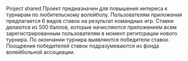 Project shared
Проект предназначен для повышения интереса к турнирам по любительскому волейболу. Пользователям приложения предлагается 6 видов ставок на результат командных игр. Ставки делаются из 500 баллов, которые начисляются приложением всем зарегистрированным пользователям в момент регитсрации нового турнира. По окончании турнира выявляются победители ставок. Поощрения победителей ставок подразумеваются из фонда волейбольной ассоциации.
